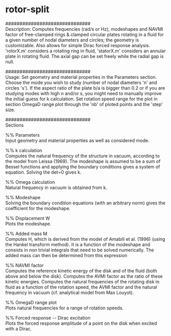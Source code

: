 # rotor-split
##############################\
Description: Computes frequencies (rad/s or Hz), modeshapes and NAVMI factor of free-clamped rings &amp; clamped circular plates rotating in a fluid for a given number of nodal diameters and circles; the geometry is customizable. Also allows for simple Dirac forced response analysis. 'rotorX.m' considers a rotating ring in fluid, 'statorX.m' considers an annular plate in rotating fluid. The axial gap can be set freely while the radial gap is null.

##############################\
Usage: Set geometry and material properties in the Parameters section. Choose the mode you wish to study (number of nodal diameters 'n' and circles 's'). If the aspect ratio of the plate b/a is bigger than 0.2 or if you are studying modes with high n and/or s, you might need to manually improve the initial guess for k calculation. Set rotation speed range for the plot in section OmegaD range plot through the 'nb' of ploted points and the 'step' size.

##############################\
Sections

%% Parameters\
Input geometry and material properties as well as considered mode.

%% k calculation\
Computes the natural frequency of the structure in vacuum, according to the model from Leissa (1969).
The modeshape is assumed to be a sum of Bessel functions and applying the boundary conditions gives a system of equation.
Solving the det=0 gives k.

%% Omega calculation\
Natural frequency in vacuum is obtained from k.

%% Modeshape\
Solving the boundary condition equations (with an arbitrary norm) gives the coefficient for the modeshape.

%% Displacement W\
Plots the modeshape.

%% Added mass M\
Computes H, which is derived from the model of Amabili et al. (1996) (using the Hankel transform method). It is a function
of the modeshape and consists in non trivial integrals that need to be solved numerically.
The added mass can then be determined from this expression

%% NAVMI factor\
Computes the reference kinetic energy of the disk and of the fluid (both above and below the disk).
Computes the AVMI factor as the ratio of these kinetic energies.
Computes the natural frequencies of the rotating disk in fluid as a function of the rotation speed, the AVMI factor and the
natural frequency in vacuum (cf. analytical model from Max Louyot).

%% OmegaD range plot\
Plots natural frequencies for a range of rotation speeds.

%% Forced response -- Dirac excitation\
Plots the forced response amplitude of a point on the disk when excited with a Dirac.
